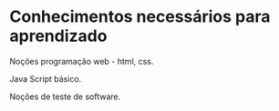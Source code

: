 # Conhecimentos necessários para aprendizado

Noções programação web - html, css.

Java Script básico.

Noções de teste de software.